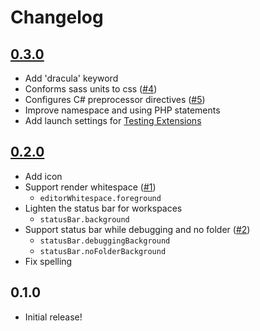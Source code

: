 # Changelog

## [0.3.0](https://github.com/roydukkey/chimera-theme/compare/v0.2.0...v0.3.0)

* Add 'dracula' keyword
* Conforms sass units to css ([#4](https://github.com/roydukkey/chimera-theme/issues/4))
* Configures C# preprocessor directives ([#5](https://github.com/roydukkey/chimera-theme/issues/5))
* Improve namespace and using PHP statements
* Add launch settings for [Testing Extensions](https://code.visualstudio.com/api/working-with-extensions/testing-extension)

## [0.2.0](https://github.com/roydukkey/chimera-theme/compare/v0.1.0...v0.2.0)

* Add icon
* Support render whitespace ([#1](https://github.com/roydukkey/chimera-theme/issues/1))
	* `editorWhitespace.foreground`
* Lighten the status bar for workspaces
	* `statusBar.background`
* Support status bar while debugging and no folder ([#2](https://github.com/roydukkey/chimera-theme/issues/2))
	* `statusBar.debuggingBackground`
	* `statusBar.noFolderBackground`
* Fix spelling

## 0.1.0

* Initial release!
